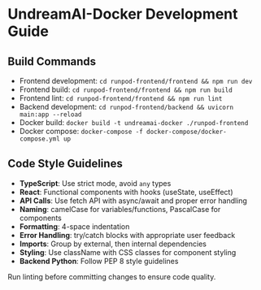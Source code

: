 # UndreamAI-Docker Development Guide

## Build Commands
- Frontend development: `cd runpod-frontend/frontend && npm run dev`
- Frontend build: `cd runpod-frontend/frontend && npm run build`
- Frontend lint: `cd runpod-frontend/frontend && npm run lint`
- Backend development: `cd runpod-frontend/backend && uvicorn main:app --reload`
- Docker build: `docker build -t undreamai-docker ./runpod-frontend`
- Docker compose: `docker-compose -f docker-compose/docker-compose.yml up`

## Code Style Guidelines
- **TypeScript**: Use strict mode, avoid `any` types
- **React**: Functional components with hooks (useState, useEffect)
- **API Calls**: Use fetch API with async/await and proper error handling
- **Naming**: camelCase for variables/functions, PascalCase for components
- **Formatting**: 4-space indentation
- **Error Handling**: try/catch blocks with appropriate user feedback
- **Imports**: Group by external, then internal dependencies
- **Styling**: Use className with CSS classes for component styling
- **Backend Python**: Follow PEP 8 style guidelines

Run linting before committing changes to ensure code quality.